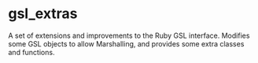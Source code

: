 gsl_extras
==========

A set of extensions and improvements to the Ruby GSL interface. Modifies some GSL objects to allow Marshalling, and provides some extra classes and functions.
